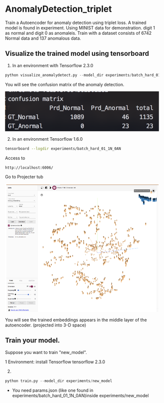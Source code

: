 # AnomalyDetection_triplet


Train a Autoencoder for anomaly detection using triplet loss.
A trained model is found in experiment.
Using MINIST data for demonstration.
digit 1 as normal and digit 0 as anomaleis.
Train with a dataset consists of 6742 Normal data and 137 anomalous data.


## Visualize the trained model using tensorboard

1. In an environment with Tensorflow 2.3.0 

```python
python visualize_anomalydetect.py --model_dir experiments/batch_hard_01_1N_0AN

```

You will see the confusion matrix of the anomaly detection. 

![Alt text](images/confusionMatrix.png?raw=true)

2. In an environment Tensorflow 1.6.0 
```bash
tensorboard --logdir experiments/batch_hard_01_1N_0AN
```

Access to 
```
http://localhost:6006/
```
Go to Projecter tub

![Alt text](images/emb.png?raw=true)

You will see the trained embeddings appears in the middle layer of the autoencoder. (projected into 3-D space)




## Train your model.

Suppose you want to train "new_model".

1 Environment: install Tensorflow tensorflow 2.3.0  

2. 
```python
python train.py --model_dir experiments/new_model
```
* You need params.json (like one found in experiments/batch_hard_01_1N_0AN)inside experiments/new_model



